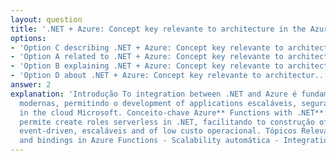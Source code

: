 ```yaml
---
layout: question
title: '.NET + Azure: Concept key relevante to architecture in the Azure'
options:
- 'Option C describing .NET + Azure: Concept key relevante to architectur...'
- 'Option A related to .NET + Azure: Concept key relevante to architectur...'
- 'Option B explaining .NET + Azure: Concept key relevante to architectur...'
- 'Option D about .NET + Azure: Concept key relevante to architectur...'
answer: 2
explanation: 'Introdução To integration between .NET and Azure é fundamental to arquiteturas
  modernas, permitindo o development of applications escaláveis, seguras and eficientes
  in the cloud Microsoft. Conceito-chave Azure** Functions with .NET**: O Azure Functions
  permite create roles serverless in .NET, facilitando to construção of solutions
  event-driven, escaláveis and of low custo operacional. Tópicos Relevantes - Triggers
  and bindings in Azure Functions - Scalability automática - Integration wi...'
---
```

